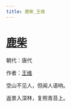 ```yaml
---
title: 鹿柴_王维
---
```


# [鹿柴](http://so.gushiwen.org/view_5737.aspx)

朝代：唐代

作者：[王维](http://so.gushiwen.org/author_515.aspx)

空山不见人，但闻人语响。

返景入深林，复照青苔上。